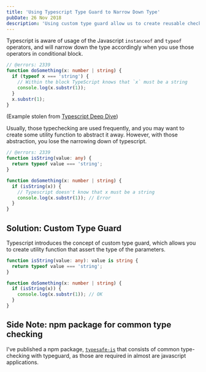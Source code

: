 ```yaml
---
title: 'Using Typescript Type Guard to Narrow Down Type'
pubDate: 26 Nov 2018
description: 'Using custom type guard allow us to create reusable checking that narrow down the type of a variable'
---
```


Typescript is aware of usage of the Javascript `instanceof` and `typeof` operators, and will narrow down the type accordingly when you use those operators in conditional block.

```ts twoslash
// @errors: 2339
function doSomething(x: number | string) {
  if (typeof x === 'string') {
    // Within the block TypeScript knows that `x` must be a string
    console.log(x.substr(1));
  }
  x.substr(1);
}
```

(Example stolen from [Typescript Deep Dive](https://basarat.gitbooks.io/typescript/docs/types/typeGuard.html))

Usually, those typechecking are used frequently, and you may want to create some utility function to abstract it away. However, with those abstraction, you lose the narrowing down of typescript.

```ts twoslash
// @errors: 2339
function isString(value: any) {
  return typeof value === 'string';
}

function doSomething(x: number | string) {
  if (isString(x)) {
    // Typescript doesn't know that x must be a string
    console.log(x.substr(1)); // Error
  }
}
```

## Solution: Custom Type Guard

Typescript introduces the concept of custom type guard, which allows you to create utility function that assert the type of the parameters.

```ts twoslash
function isString(value: any): value is string {
  return typeof value === 'string';
}

function doSomething(x: number | string) {
  if (isString(x)) {
    console.log(x.substr(1)); // OK
  }
}
```

## Side Note: npm package for common type checking

I've published a npm package, [`typesafe-is`](https://www.npmjs.com/package/typesafe-is) that consists of common type-checking with typeguard, as those are required in almost are javascript applications.
